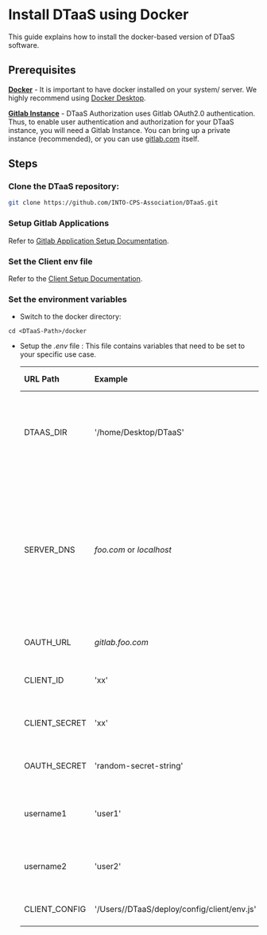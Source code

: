 # Install DTaaS using Docker

This guide explains how to install the docker-based version
of DTaaS software.

## Prerequisites

**[Docker](https://www.docker.com/)** - It is important to have docker installed on your system/ server. We highly recommend using [Docker Desktop](https://www.docker.com/products/docker-desktop/).

**[Gitlab Instance](https://about.gitlab.com/install/)** - DTaaS Authorization uses Gitlab OAuth2.0 authentication. Thus, to enable user authentication and authorization for your DTaaS instance, you will need a Gitlab Instance. You can bring up a private instance (recommended), or you can use [gitlab.com](www.gitlab.com) itself.

## Steps

### Clone the DTaaS repository:

```bash
git clone https://github.com/INTO-CPS-Association/DTaaS.git
```

### Setup Gitlab Applications

Refer to [Gitlab Application Setup Documentation](https://github.com/into-cps-association/dtaas/docs/admin/docker/gitlab.md).

### Set the Client env file

Refer to the [Client Setup Documentation](https://github.com/into-cps-association/dtaas/docs/admin/docker/client.md).

### Set the environment variables

- Switch to the docker directory:

```
cd <DTaaS-Path>/docker
```

- Setup the _.env_ file : This file contains
  variables that need to be set to your specific
  use case.

    | URL Path | Example |Access Granted to |
  |:------------|:---------------|:---------------|
  | DTAAS_DIR | '/home/Desktop/DTaaS' | Full path to the DTaaS directory. This is an absolute path with no trailing slash. |
  | SERVER_DNS | <http>_foo.com_</http> or <http>_localhost_</http> | The server DNS, if you are deploying with a dedicated server. Remember not use  <http:>http(s)</http:> at the beginning of the DNS string |
  | OAUTH_URL | <http>_gitlab.foo.com_<http/> | The URL of your Gitlab instance |
  | CLIENT_ID | 'xx' | The ID of your OAuth application |
  | CLIENT_SECRET | 'xx' | The Secret of your OAuth application |
  | OAUTH_SECRET | 'random-secret-string' | Any private random string |
  | username1 | 'user1' | The gitlab instance username of a user of DTaaS |
  | username2 | 'user2' | The gitlab instance username of a user of DTaaS |
  | CLIENT_CONFIG | '/Users/<Username>/DTaaS/deploy/config/client/env.js' | Full path to env.js file for client |


